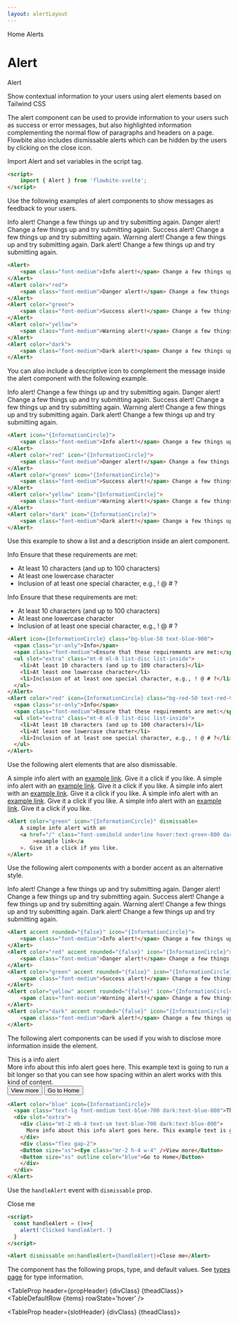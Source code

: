 ```yaml
---
layout: alertLayout
---
```


<script>
  import Htwo from '../utils/Htwo.svelte'
  import ExampleDiv from '../utils/ExampleDiv.svelte'
  import GitHubSource from '../utils/GitHubSource.svelte'
  import TableProp from '../utils/TableProp.svelte'
  import TableDefaultRow from '../utils/TableDefaultRow.svelte'
  import { Alert, Breadcrumb, BreadcrumbItem, Button } from '$lib/index'
  import { Home } from 'svelte-heros';
  import { XCircle, Eye, InformationCircle } from "svelte-heros";
  import componentProps from '../props/Alert.json'
  // Props table
  let items = componentProps.props
	let propHeader = ['Name', 'Type', 'Default']
  let slotHeader = ['Name', 'Description']

  let slotItems = [['default', 'The first slot.'],['extra','A slot after the default slot.']]
	
	let divClass='w-full relative overflow-x-auto shadow-md sm:rounded-lg py-4'
  let theadClass ='text-xs text-gray-700 uppercase bg-gray-50 dark:bg-gray-700 dark:text-white'

  const handleAlert = ()=>{
    alert('Clicked handleAlert.')
  }
</script>

<Breadcrumb>
  <BreadcrumbItem href="/" icon={Home} variation="solid">Home</BreadcrumbItem>
  <BreadcrumbItem>Alerts</BreadcrumbItem>
</Breadcrumb>

<h1 class="text-3xl w-full dark:text-white pt-8 pb-4">Alert</h1>

<ExampleDiv>
<GitHubSource href="alerts/Alert.svelte">Alert</GitHubSource>
</ExampleDiv>

<p>Show contextual information to your users using alert elements based on Tailwind CSS</p>

<p>The alert component can be used to provide information to your users such as success or error messages, but also highlighted information complementing the normal flow of paragraphs and headers on a page. Flowbite also includes dismissable alerts which can be hidden by the users by clicking on the close icon.</p>

<Htwo label="Set up" />

<p class="text-gray-900 dark:text-white py-4 text-lg">
Import Alert and set variables in the script tag.
</p>

```html
<script>
	import { Alert } from 'flowbite-svelte';
</script>
```

<Htwo label="Default alert" />

<p>Use the following examples of alert components to show messages as feedback to your users.</p>

<ExampleDiv>
  <Alert>
    <span class="font-medium">Info alert!</span> Change a few things up and try submitting again.
  </Alert>
  <Alert color="red">
    <span class="font-medium">Danger alert!</span> Change a few things up and try submitting again.
  </Alert>
  <Alert color="green">
    <span class="font-medium">Success alert!</span> Change a few things up and try submitting again.
  </Alert>
  <Alert color="yellow">
    <span class="font-medium">Warning alert!</span> Change a few things up and try submitting again.
  </Alert>
  <Alert color="dark">
    <span class="font-medium">Dark alert!</span> Change a few things up and try submitting again.
  </Alert>
</ExampleDiv>

```html
<Alert>
	<span class="font-medium">Info alert!</span> Change a few things up and try submitting again.
</Alert>
<Alert color="red">
	<span class="font-medium">Danger alert!</span> Change a few things up and try submitting again.
</Alert>
<Alert color="green">
	<span class="font-medium">Success alert!</span> Change a few things up and try submitting again.
</Alert>
<Alert color="yellow">
	<span class="font-medium">Warning alert!</span> Change a few things up and try submitting again.
</Alert>
<Alert color="dark">
	<span class="font-medium">Dark alert!</span> Change a few things up and try submitting again.
</Alert>
```

<Htwo label="Alerts with icon" />

<p>You can also include a descriptive icon to complement the message inside the alert component with the following example.</p>

<ExampleDiv>
  <Alert icon={InformationCircle}>
    <span class="font-medium">Info alert!</span> Change a few things up and try submitting again.
  </Alert>
  <Alert color="red" icon={InformationCircle}>
    <span class="font-medium">Danger alert!</span> Change a few things up and try submitting again.
  </Alert>
  <Alert color="green" icon={InformationCircle}>
    <span class="font-medium">Success alert!</span> Change a few things up and try submitting again.
  </Alert>
  <Alert color="yellow" icon={InformationCircle}>
    <span class="font-medium">Warning alert!</span> Change a few things up and try submitting again.
  </Alert>
  <Alert color="dark" icon={InformationCircle}>
    <span class="font-medium">Dark alert!</span> Change a few things up and try submitting again.
  </Alert>
</ExampleDiv>

```html
<Alert icon="{InformationCircle}">
	<span class="font-medium">Info alert!</span> Change a few things up and try submitting again.
</Alert>
<Alert color="red" icon="{InformationCircle}">
	<span class="font-medium">Danger alert!</span> Change a few things up and try submitting again.
</Alert>
<Alert color="green" icon="{InformationCircle}">
	<span class="font-medium">Success alert!</span> Change a few things up and try submitting again.
</Alert>
<Alert color="yellow" icon="{InformationCircle}">
	<span class="font-medium">Warning alert!</span> Change a few things up and try submitting again.
</Alert>
<Alert color="dark" icon="{InformationCircle}">
	<span class="font-medium">Dark alert!</span> Change a few things up and try submitting again.
</Alert>
```

<Htwo label="Alerts with list" />

Use this example to show a list and a description inside an alert component.

<ExampleDiv>
  <Alert icon={InformationCircle} class="bg-blue-50 text-blue-900">
    <span class="sr-only">Info</span>
    <span class="font-medium">Ensure that these requirements are met:</span>
    <ul slot="extra" class="mt-0 ml-8 list-disc list-inside">
      <li>At least 10 characters (and up to 100 characters)</li>
      <li>At least one lowercase character</li>
      <li>Inclusion of at least one special character, e.g., ! @ # ?</li>
    </ul>
  </Alert>
  <Alert color="red" icon={InformationCircle} class="bg-red-50 text-red-900">
    <span class="sr-only">Info</span>
    <span class="font-medium">Ensure that these requirements are met:</span>
    <ul slot="extra" class="mt-0 ml-8 list-disc list-inside">
      <li>At least 10 characters (and up to 100 characters)</li>
      <li>At least one lowercase character</li>
      <li>Inclusion of at least one special character, e.g., ! @ # ?</li>
    </ul>
  </Alert>
</ExampleDiv>

```html
<Alert icon={InformationCircle} class="bg-blue-50 text-blue-900">
  <span class="sr-only">Info</span>
  <span class="font-medium">Ensure that these requirements are met:</span>
  <ul slot="extra" class="mt-0 ml-8 list-disc list-inside">
    <li>At least 10 characters (and up to 100 characters)</li>
    <li>At least one lowercase character</li>
    <li>Inclusion of at least one special character, e.g., ! @ # ?</li>
  </ul>
</Alert>
<Alert color="red" icon={InformationCircle} class="bg-red-50 text-red-900">
  <span class="sr-only">Info</span>
  <span class="font-medium">Ensure that these requirements are met:</span>
  <ul slot="extra" class="mt-0 ml-8 list-disc list-inside">
    <li>At least 10 characters (and up to 100 characters)</li>
    <li>At least one lowercase character</li>
    <li>Inclusion of at least one special character, e.g., ! @ # ?</li>
  </ul>
</Alert>
```

<Htwo label="Dismissable alerts" />

<p>Use the following alert elements that are also dismissable.</p>

<ExampleDiv>
  <Alert icon={InformationCircle} dismissable>
    A simple info alert with an <a href="/" class="font-semibold underline hover:text-blue-800 dark:hover:text-blue-900">example link</a>. Give it a click if you like.
  </Alert>
  <Alert color="red" icon={InformationCircle} dismissable>
    A simple info alert with an <a href="/" class="font-semibold underline hover:text-red-800 dark:hover:text-red-900">example link</a>. Give it a click if you like.
  </Alert>
  <Alert color="green" icon={InformationCircle} dismissable>
    A simple info alert with an <a href="/" class="font-semibold underline hover:text-green-800 dark:hover:text-green-900">example link</a>. Give it a click if you like.
  </Alert>
  <Alert color="yellow" icon={InformationCircle} dismissable>
    A simple info alert with an <a href="/" class="font-semibold underline hover:text-yellow-800 dark:hover:text-yellow-900">example link</a>. Give it a click if you like.
  </Alert>
  <Alert color="dark" icon={InformationCircle} dismissable>
    A simple info alert with an <a href="/" class="font-semibold underline hover:text-gray-800 dark:hover:text-white">example link</a>. Give it a click if you like.
  </Alert>

</ExampleDiv>

```html
<Alert color="green" icon="{InformationCircle}" dismissable>
	A simple info alert with an
	<a href="/" class="font-semibold underline hover:text-green-800 dark:hover:text-green-900"
		>example link</a
	>. Give it a click if you like.
</Alert>
```

<Htwo label="Border accent" />

<p>Use the following alert components with a border accent as an alternative style.</p>

<ExampleDiv>
  <Alert accent rounded={false} icon={InformationCircle}>
    <span class="font-medium">Info alert!</span> Change a few things up and try submitting again.
  </Alert>
  <Alert color="red" accent rounded={false} icon={InformationCircle}>
    <span class="font-medium">Danger alert!</span> Change a few things up and try submitting again.
  </Alert>
  <Alert color="green" accent rounded={false} icon={InformationCircle}>
    <span class="font-medium">Success alert!</span> Change a few things up and try submitting again.
  </Alert>
  <Alert color="yellow" accent rounded={false} icon={InformationCircle}>
    <span class="font-medium">Warning alert!</span> Change a few things up and try submitting again.
  </Alert>
  <Alert color="dark" accent rounded={false} icon={InformationCircle}>
    <span class="font-medium">Dark alert!</span> Change a few things up and try submitting again.
  </Alert>
</ExampleDiv>

```html
<Alert accent rounded="{false}" icon="{InformationCircle}">
	<span class="font-medium">Info alert!</span> Change a few things up and try submitting again.
</Alert>
<Alert color="red" accent rounded="{false}" icon="{InformationCircle}">
	<span class="font-medium">Danger alert!</span> Change a few things up and try submitting again.
</Alert>
<Alert color="green" accent rounded="{false}" icon="{InformationCircle}">
	<span class="font-medium">Success alert!</span> Change a few things up and try submitting again.
</Alert>
<Alert color="yellow" accent rounded="{false}" icon="{InformationCircle}">
	<span class="font-medium">Warning alert!</span> Change a few things up and try submitting again.
</Alert>
<Alert color="dark" accent rounded="{false}" icon="{InformationCircle}">
	<span class="font-medium">Dark alert!</span> Change a few things up and try submitting again.
</Alert>
```

<Htwo label="Additional content" />

<p>The following alert components can be used if you wish to disclose more information inside the element.</p>

<ExampleDiv>
  <Alert color="blue" icon={InformationCircle}>
    <span class="text-lg font-medium text-blue-700 dark:text-blue-800">This is a info alert</span>
    <div slot="extra">
      <div class="mt-2 mb-4 text-sm text-blue-700 dark:text-blue-800">
        More info about this info alert goes here. This example text is going to run a bit longer so that you can see how spacing within an alert works with this kind of content.
      </div>
      <div class="flex gap-2">
      <Button size="xs"><Eye class="mr-2 h-4 w-4" />View more</Button>
      <Button size="xs" outline color="blue">Go to Home</Button>
      </div>
    </div>
  </Alert>
</ExampleDiv>

```html
<Alert color="blue" icon={InformationCircle}>
  <span class="text-lg font-medium text-blue-700 dark:text-blue-800">This is a info alert</span>
  <div slot="extra">
    <div class="mt-2 mb-4 text-sm text-blue-700 dark:text-blue-800">
      More info about this info alert goes here. This example text is going to run a bit longer so that you can see how spacing within an alert works with this kind of content.
    </div>
    <div class="flex gap-2">
    <Button size="xs"><Eye class="mr-2 h-4 w-4" />View more</Button>
    <Button size="xs" outline color="blue">Go to Home</Button>
    </div>
  </div>
</Alert>
```

<Htwo label="Events" />

Use the `handleAlert` event with `dismissable` prop.

<ExampleDiv>
<Alert dismissable on:handleAlert={handleAlert}>Close me</Alert>
</ExampleDiv>

```html
<script>
  const handleAlert = ()=>{
    alert('Clicked handleAlert.')
  }
</script>

<Alert dismissable on:handleAlert={handleAlert}>Close me</Alert>
```

<Htwo label="Props" />

<p>The component has the following props, type, and default values. See <a href="/pages/types">types 
 page</a> for type information.</p>

<TableProp header={propHeader} {divClass} {theadClass}>
<TableDefaultRow {items} rowState='hover' />
</TableProp>

<Htwo label="Slots" />

<TableProp header={slotHeader} {divClass} {theadClass}>
  <TableDefaultRow items={slotItems} rowState='hover' />
</TableProp>